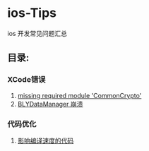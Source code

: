 # ios-Tips
ios 开发常见问题汇总

## 目录:
### XCode错误
 1. [missing required module 'CommonCrypto'](./Xcode_Error/1.%20missing%20CommonCrypto.md)
 2. [BLYDataManager 崩溃](./Xcode_Error/2.%20BLYDataManager%20崩溃.md)
 
 ### 代码优化
 1. [影响编译速度的代码](./Code_optimization/1.影响编译速度的代码.md)
